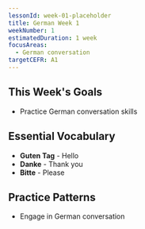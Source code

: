 ```yaml
---
lessonId: week-01-placeholder
title: German Week 1
weekNumber: 1
estimatedDuration: 1 week
focusAreas:
  - German conversation
targetCEFR: A1
---
```


## This Week's Goals

- Practice German conversation skills

## Essential Vocabulary

- **Guten Tag** - Hello
- **Danke** - Thank you
- **Bitte** - Please

## Practice Patterns

- Engage in German conversation
